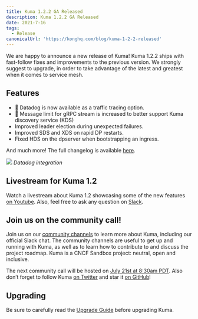 ```yaml
---
title: Kuma 1.2.2 GA Released 
description: Kuma 1.2.2 GA Released
date: 2021-7-16
tags:
  - Release
canonicalUrl: 'https://konghq.com/blog/kuma-1-2-2-released'
---
```


We are happy to announce a new release of Kuma! Kuma 1.2.2 ships with fast-follow fixes and improvements to the previous version. We strongly suggest to upgrade, in order to take advantage of the latest and greatest when it comes to service mesh.

## Features

* :rocket: Datadog is now available as a traffic tracing option.
* :rocket: Message limit for gRPC stream is increased to better support Kuma discovery service (KDS)
* Improved leader election during unexpected failures.
* Improved SDS and XDS on rapid DP restarts.
* Fixed HDS on the dpserver when bootstrapping an ingress.

And much more! The full changelog is available [here](https://github.com/kumahq/kuma/blob/master/CHANGELOG.md).

![](/assets/images/blog/datadog.png)
_Datadog integration_

## Livestream for Kuma 1.2

Watch a livestream about Kuma 1.2 showcasing some of the new features [on Youtube](https://www.youtube.com/watch?v=d0_OZ0c44mM&ab_channel=Kong). Also, feel free to ask any question on [Slack](https://kuma.io/community/).

## Join us on the community call!

Join us on our [community channels](https://kuma.io/community/) to learn more about Kuma, including our official Slack chat. The community channels are useful to get up and running with Kuma, as well as to learn how to contribute to and discuss the project roadmap. Kuma is a CNCF Sandbox project: neutral, open and inclusive.

The next community call will be hosted on [July 21st at 8:30am PDT](https://kuma.io/community/). Also don’t forget to follow Kuma [on Twitter](https://twitter.com/kumamesh) and star it [on GitHub](https://github.com/kumahq/kuma)!

## Upgrading

Be sure to carefully read the [Upgrade Guide](https://github.com/kumahq/kuma/blob/master/UPGRADE.md) before upgrading Kuma.

